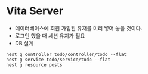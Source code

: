 # Vita Server

- 데이터베이스에 회원 가입된 유저를 미리 넣어 놓을 것이다.
- 로그인 했을 때 세션 유지가 필요
- DB 설계

```shell
nest g controller todo/controller/todo --flat
nest g service todo/service/todo --flat
nest g resource posts
```
